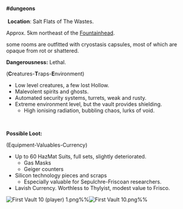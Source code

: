 ---
---

#### \#dungeons

 **Location**: Salt Flats of The Wastes.

Approx. 5km northeast of the [Fountainhead](Fountainhead.md).

some rooms are outfitted with cryostasis capsules, most of which are opaque from rot or shattered. 

**Dangerousness:** Lethal.

(**C**reatures-**T**raps-**E**nvironment)

* Low level creatures, a few lost Hollow.
* Malevolent spirits and ghosts. 
* Automated security systems, turrets, weak and rusty.
* Extreme environment level, but the vault provides shielding.
  * High ionising radiation, bubbling chaos, lurks of void.

 

**Possible Loot:**

(Equipment-Valuables-Currency)

* Up to 60 HazMat Suits, full sets, slightly deteriorated. 
  * Gas Masks
  * Geiger counters
* Silicon technology pieces and scraps
  * Especially valuable for Sepulchre-Friscoan researchers.
* Lavish Currency. Worthless to Thylyist, modest value to Frisco.

![First Vault 10 (player) 1.png](..\..\..\..\..\..\..\Media\Floor%20Layouts\Dungeons\First%20Vault%2010%20%28player%29%201.png)%%![First Vault 10.png](..\..\..\..\..\..\..\Media\Floor%20Layouts\Dungeons\First%20Vault%2010.png)%%
